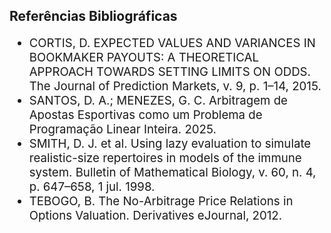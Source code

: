 <span id="referencias"></span>

<style scoped>
    ul {
        font-size: 14pt;       
    }
</style>

## Referências Bibliográficas

- CORTIS, D. EXPECTED VALUES AND VARIANCES IN BOOKMAKER PAYOUTS: A THEORETICAL APPROACH TOWARDS SETTING LIMITS ON ODDS. The Journal of Prediction Markets, v. 9, p. 1–14, 2015.
- SANTOS, D. A.; MENEZES, G. C. Arbitragem de Apostas Esportivas como um Problema de Programação Linear Inteira. 2025. 
- SMITH, D. J. et al. Using lazy evaluation to simulate realistic-size repertoires in models of the immune system. Bulletin of Mathematical Biology, v. 60, n. 4, p. 647–658, 1 jul. 1998. 
- TEBOGO, B. The No-Arbitrage Price Relations in Options Valuation. Derivatives eJournal, 2012.
